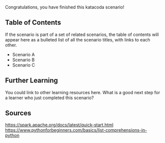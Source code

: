 
Congratulations, you have finished this katacoda scenario!

## Table of Contents

If the scenario is part of a set of related scenarios, the table of contents will appear here as a bulleted list of all the scenario titles, with links to each other.

- Scenario A
- Scenario B
- Scenario C

## Further Learning

You could link to other learning resources here. What is a good next step for a learner who just completed this scenario?

## Sources

https://spark.apache.org/docs/latest/quick-start.html
https://www.pythonforbeginners.com/basics/list-comprehensions-in-python

